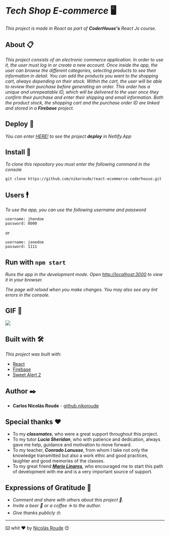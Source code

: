 # _*Tech Shop E-commerce*_ 🖥

_This project is made in React as part of **CoderHouse's** React Js course._


## About 📋

_This project consists of an electronic commerce application._
_In order to use it, the user must log in or create a new account._
_Once inside the app, the user can browse the different categories, selecting products to see their information in detail. You can add the products you want to the shopping cart, always depending on their stock._
_Within the cart, the user will be able to review their purchase before generating an order. This order has a unique and unrepeatable ID, which will be delivered to the user once they confirm their purchase and enter their shipping and email information._
_Both the product stock, the shopping cart and the purchase order ID are linked and stored in a **Firebase** project._


## Deploy 🚀

_You can enter [HERE!](https://ecommerce-react-coderhouse-nroude.netlify.app/) to see the project **deploy** in Netlify.App_


## Install 🔧

_To clone this repository you must enter the following command in the console_

```
git clone https://github.com/nikoroude/react-ecommerce-coderhouse.git
```


## Users 🕴

_To use the app, you can use the following username and password_

```
username: jhondoe
password: 0000
```
_or_

```
username: janedoe
password: 1111
```


## Run with `npm start`

_Runs the app in the development mode._
_Open [http://localhost:3000](http://localhost:3000) to view it in your browser._

_The page will reload when you make changes._
_You may also see any lint errors in the console._


## GIF 🚀

![](https://github.com/nikoroude/react-ecommerce-coderhouse/blob/main/GIF/prueba-proyecto-react-coderhouse.gif)


## Built with 🛠️

_This project was built with:_

* [React](https://reactjs.org/)
* [Firebase](https://firebase.google.com/)
* [Sweet Alert 2](https://sweetalert2.github.io/)


## Author ✒️

* **Carlos Nicolás Roude** - [github.nikoroude](https://github.com/nikoroude)


## Special thanks ❤️

* To my _**classmates**_, who were a great support throughout this project.
* To my tutor _**Lucia Sheridan**_, who with patience and dedication, always gave me help, guidance and motivation to move forward.
* To my teacher, _**Conrado Lanusse**_, from whom I take not only the knowledge transmitted but also a work ethic and good practices, laughter and good memories of the classes.
* To my great friend [_**Mario Linares**_](https://github.com/mariolinaresmk7), who encouraged me to start this path of development with me and is a very important source of support.


## Expressions of Gratitude 🎁

* _Comment and share with others about this project 📢._
* _Invite a beer 🍺 or a coffee ☕ to the author._
* _Give thanks publicly 🤓._


---
⌨️ whit ❤️ by [Nicolás Roude](https://github.com/nikoroude) 😊